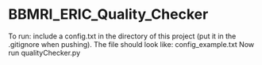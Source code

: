 # BBMRI_ERIC_Quality_Checker
To run: include a config.txt in the directory of this project (put it in the .gitignore when pushing).
The file should look like: config_example.txt
Now run qualityChecker.py